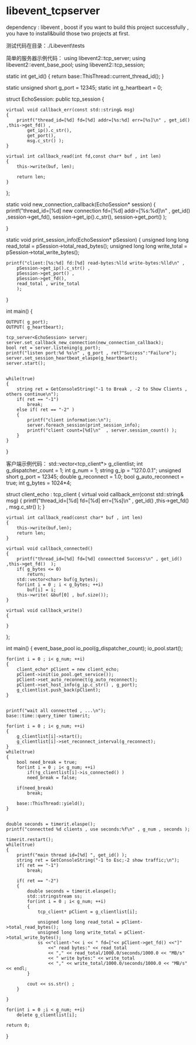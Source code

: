 # libevent_tcpserver
dependency :  libevent , boost
if you want to build this project successfully , you have to install&build those two projects at first.

测试代码在目录：./Libevent\tests

简单的服务器示例代码：
 using libevent2::tcp_server;
using libevent2::event_base_pool;
using libevent2::tcp_session;

static int get_id()
{
	return base::ThisThread::current_thread_id();
}

static	unsigned short g_port = 12345;
static  int g_heartbeart = 0;


struct EchoSession: public tcp_session
{
 
	virtual void callback_err(const std::string& msg)
	{
		printf("thread_id=[%d] fd=[%d] addr=[%s:%d] err=[%s]\n" , get_id() ,this->get_fd() , 
			get_ip().c_str(),
			get_port(),
			msg.c_str() );
	}

	virtual int callback_read(int fd,const char* buf , int len)
	{
		this->write(buf, len);
		 
		return len;
	}
 
 };

 
static
void new_connection_callback(EchoSession* session)
{
	printf("thread_id=[%d] new connection fd=[%d] addr=[%s:%d]\n" , 
		get_id() ,session->get_fd(),
		session->get_ip().c_str(),
		session->get_port()
		);
	
}

static 
void print_session_info(EchoSession* pSession)
{
	unsigned long long read_total = pSession->total_read_bytes();
	unsigned long long write_total = pSession->total_write_bytes();


	printf("client:[%s:%d] fd:[%d] read-bytes:%lld write-bytes:%lld\n" , 
		pSession->get_ip().c_str() , 
		pSession->get_port() ,
		pSession->get_fd(),
		read_total , write_total
		);
}


int main()
{

	OUTPUT( g_port);
	OUTPUT( g_heartbeart);

	tcp_server<EchoSession> server;
	server.set_callback_new_connection(new_connection_callback);
	bool ret = server.listening(g_port);
	printf("listen port:%d %s\n" , g_port , ret?"Success":"Failure");
	server.set_session_heartbeat_elaspe(g_heartbeart);
	server.start();
	
 
	while(true)
	{
		string ret = GetConsoleString("-1 to Break , -2 to Show Clients , others continue\n");
		if( ret == "-1")
			break;
		else if( ret == "-2" )
		{
			printf("client information:\n");
			server.foreach_session(print_session_info);
			printf("client count=[%d]\n"  , server.session_count() );
		}
	}


}

客户端示例代码：
 std::vector<tcp_client*> g_clientlist; 
 int g_dispatcher_count = 1;
 int g_num = 1;
 string g_ip = "127.0.0.1";
 unsigned short g_port = 12345;
 double g_reconnect = 1.0;
 bool g_auto_reconnect = true;
 int g_bytes = 1024*4;

struct client_echo : tcp_client
{
	virtual void callback_err(const std::string& msg)
	{
		printf("thread_id=[%d] fd=[%d] err=[%s]\n" , get_id() ,this->get_fd() , msg.c_str() );
	}

	virtual int callback_read(const char* buf , int len)
	{
		this->write(buf,len);
		return len;
	}

	virtual void callback_connected()
	{
		printf("thread_id=[%d] fd=[%d] connectted Success\n" , get_id() ,this->get_fd()  );
		if( g_bytes <= 0)
			return;
		std::vector<char> buf(g_bytes);
		for(int i = 0 ; i < g_bytes; ++i)
			buf[i] = i;
		this->write( &buf[0] , buf.size());
	}

	virtual void callback_write()
	{
		
	}

};

int main()
{
	event_base_pool io_pool(g_dispatcher_count);
	io_pool.start();

	for(int i = 0 ; i< g_num; ++i)
	{
		client_echo* pClient = new client_echo;
		pClient->init(io_pool.get_service());
		pClient->set_auto_reconnect(g_auto_reconnect);
		pClient->set_host_info(g_ip.c_str() , g_port);
		g_clientlist.push_back(pClient);
	}


	printf("wait all connectted , ...\n");
	base::time::query_timer timerit;
	
	for(int i = 0 ; i< g_num; ++i)
	{
		g_clientlist[i]->start();
		g_clientlist[i]->set_reconnect_interval(g_reconnect);
	}
	while(true)
	{
		bool need_break = true;
		for(int i = 0 ; i< g_num; ++i)
			if(!g_clientlist[i]->is_connected() )
			need_break = false;
		
		if(need_break)
			break;

		base::ThisThread::yield();
	}

	
	double seconds = timerit.elaspe();
	printf("connectted %d clients , use seconds:%f\n" , g_num , seconds );
	
	timerit.restart();
	while(true)
	{
		printf("main thread id=[%d] ", get_id() );
		string ret = GetConsoleString("-1 to Esc;-2 show traffic;\n");
		if( ret == "-1")
			break;
		
		if( ret == "-2")
		{
			double seconds = timerit.elaspe();
			std::stringstream ss;
			for(int i = 0 ; i< g_num; ++i)
			{
				tcp_client* pClient = g_clientlist[i];
				
				unsigned long long read_total = pClient->total_read_bytes();
				unsigned long long write_total = pClient->total_write_bytes();
				ss <<"client-"<< i << " fd=["<< pClient->get_fd() <<"]"
					<<" read bytes:" << read_total
					<< "," << read_total/1000.0/seconds/1000.0 << "MB/s"
					<< " write bytes:" << write_total 
					<< "," << write_total/1000.0/seconds/1000.0 << "MB/s" << endl;
			}

			cout << ss.str() ;
		}

	}
	
	for(int i = 0 ;i < g_num; ++i)
		delete g_clientlist[i];
    
    return 0;
}



